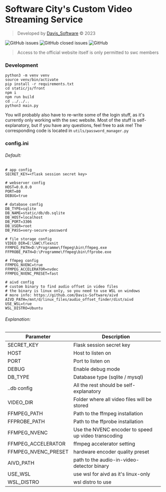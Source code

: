 # Software City's Custom Video Streaming Service

> Developed by [Davis_Software](https://github.com/Davis-Software) &copy; 2023

![GitHub issues](https://img.shields.io/github/issues-raw/Davis-Software/swc_flexnit?style=for-the-badge)
![GitHub closed issues](https://img.shields.io/github/issues-closed/Davis-Software/swc_flexnit?style=for-the-badge)
![GitHub](https://img.shields.io/github/license/Davis-Software/swc_flexnit?style=for-the-badge)

> Access to the official website itself is only permitted to swc members

### Development
```shell
python3 -m venv venv
source venv/bin/activate
pip install -r requirements.txt
cd static/js/front
npm i
npm run build
cd ../../..
python3 main.py
```

You will probably also have to re-write some of the login stuff, as it's currently only working with the swc website.
Most of the stuff is self-explanatory, but if you have any questions, feel free to ask me!
The corresponding code is located in `utils/password_manager.py`

### config.ini

###### Default:
```
# app config
SECRET_KEY=<flask session secret key>

# webserver config
HOST=0.0.0.0
PORT=80
DEBUG=true

# database config
DB_TYPE=sqlite
DB_NAME=static/db/db.sqlite
DB_HOST=localhost
DB_PORT=3306
DB_USER=root
DB_PASS=very-secure-password

# file storage config
VIDEO_DIR=E:\SWC\flexnit
FFMPEG_PATH=D:\Programme\ffmpeg\bin\ffmpeg.exe
FFPROBE_PATH=D:\Programme\ffmpeg\bin\ffprobe.exe

# ffmpeg config
FFMPEG_NVENC=true
FFMPEG_ACCELERATOR=nvdec
FFMPEG_NVENC_PRESET=fast

# aivd config
# custom binary to find audio offset in video files
# the binary is linux only, so you need to use WSL on windows
# more info: https://github.com/Davis-Software/aivd
AIVD_PATH=/mnt/d/linux_files/audio_offset_finder/dist/aivd
USE_WSL=true
WSL_DISTRO=Ubuntu
```

###### Explanation:
| Parameter           | Description                                         |
|---------------------|-----------------------------------------------------|
| SECRET_KEY          | Flask session secret key                            |
| HOST                | Host to listen on                                   |
| PORT                | Port to listen on                                   |
| DEBUG               | Enable debug mode                                   |
| DB_TYPE             | Database type (sqlite / mysql)                      |
| ..db config         | All the rest should be self-explanatory             |
| VIDEO_DIR           | Folder where all video files will be stored         |
| FFMPEG_PATH         | Path to the ffmpeg installation                     |
| FFPROBE_PATH        | Path to the ffprobe installation                    |
| FFMPEG_NVENC        | Use the NVENC encoder to speed up video transcoding |
| FFMPEG_ACCELERATOR  | ffmpeg accelerator setting                          |
| FFMPEG_NVENC_PRESET | hardware encoder quality preset                     |
| AIVD_PATH           | path to the audio-in-video-detector binary          |
| USE_WSL             | use wsl for aivd as it's linux-only                 |
| WSL_DISTRO          | wsl distro to use                                   |